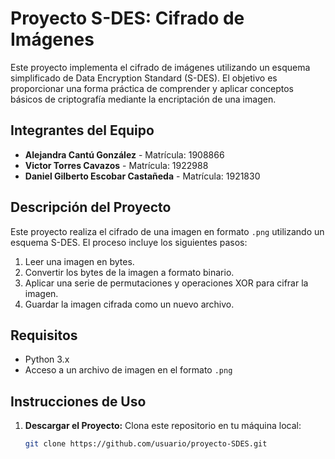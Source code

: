 # Proyecto S-DES: Cifrado de Imágenes

Este proyecto implementa el cifrado de imágenes utilizando un esquema simplificado de Data Encryption Standard (S-DES). El objetivo es proporcionar una forma práctica de comprender y aplicar conceptos básicos de criptografía mediante la encriptación de una imagen.

## Integrantes del Equipo

- **Alejandra Cantú González** - Matrícula: 1908866
- **Victor Torres Cavazos** - Matrícula: 1922988
- **Daniel Gilberto Escobar Castañeda** - Matrícula: 1921830

## Descripción del Proyecto

Este proyecto realiza el cifrado de una imagen en formato `.png` utilizando un esquema S-DES. El proceso incluye los siguientes pasos:

1. Leer una imagen en bytes.
2. Convertir los bytes de la imagen a formato binario.
3. Aplicar una serie de permutaciones y operaciones XOR para cifrar la imagen.
4. Guardar la imagen cifrada como un nuevo archivo.

## Requisitos

- Python 3.x
- Acceso a un archivo de imagen en el formato `.png`

## Instrucciones de Uso

1. **Descargar el Proyecto:**
   Clona este repositorio en tu máquina local:
   ```sh
   git clone https://github.com/usuario/proyecto-SDES.git
